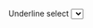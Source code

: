 <Label for="select-underline" class="sr-only">Underline select</Label>
<Select id="select-underline" underline class="mt-2" items={countries} />